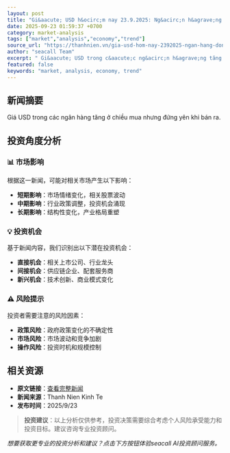 ```yaml
---
layout: post
title: "Gi&aacute; USD h&ocirc;m nay 23.9.2025: Ng&acirc;n h&agrave;ng đồng loạt tăng gi&aacute; mua v&agrave;o"
date: 2025-09-23 01:59:37 +0700
category: market-analysis
tags: ["market","analysis","economy","trend"]
source_url: "https://thanhnien.vn/gia-usd-hom-nay-2392025-ngan-hang-dong-loat-tang-gia-mua-vao-185250923080800482.htm"
author: "seacall Team"
excerpt: " Gi&aacute; USD trong c&aacute;c ng&acirc;n h&agrave;ng tăng ở chiều mua nhưng đứng y&ecirc;n khi b&aacute;n ra. ..."
featured: false
keywords: "market, analysis, economy, trend"
---
```


## 新闻摘要

 Gi&aacute; USD trong c&aacute;c ng&acirc;n h&agrave;ng tăng ở chiều mua nhưng đứng y&ecirc;n khi b&aacute;n ra. 

## 投资角度分析

### 📊 市场影响
根据这一新闻，可能对相关市场产生以下影响：
- **短期影响**：市场情绪变化，相关股票波动
- **中期影响**：行业政策调整，投资机会涌现
- **长期影响**：结构性变化，产业格局重塑

### 💡 投资机会
基于新闻内容，我们识别出以下潜在投资机会：
- **直接机会**：相关上市公司、行业龙头
- **间接机会**：供应链企业、配套服务商
- **新兴机会**：技术创新、商业模式变化

### ⚠️ 风险提示
投资者需要注意的风险因素：
- **政策风险**：政府政策变化的不确定性
- **市场风险**：市场波动和竞争加剧
- **操作风险**：投资时机和规模控制

## 相关资源

- **原文链接**：[查看完整新闻](https://thanhnien.vn/gia-usd-hom-nay-2392025-ngan-hang-dong-loat-tang-gia-mua-vao-185250923080800482.htm)
- **新闻来源**：Thanh Nien Kinh Te
- **发布时间**：2025/9/23

> **投资建议**：以上分析仅供参考，投资决策需要综合考虑个人风险承受能力和投资目标。建议咨询专业投资顾问。

*想要获取更专业的投资分析和建议？点击下方按钮体验seacall AI投资顾问服务。*